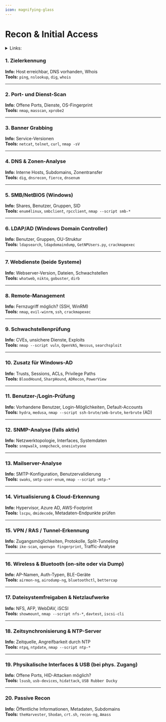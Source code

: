 ```yaml
---
icon: magnifying-glass
---
```


# Recon & Initial Access

<details>

<summary>Links:</summary>

[https://dnsdumpster.com/](https://dnsdumpster.com/)

[https://juggernaut-sec.com/manual-enumeration-lpe/](https://juggernaut-sec.com/manual-enumeration-lpe/)

[https://hackertarget.com/](https://hackertarget.com/)

[https://github.com/carlospolop/legion](https://github.com/carlospolop/legion)

[https://www.kalilinux.in/2019/08/seeker-trace-mobile-location-of-anyone.html](https://www.kalilinux.in/2019/08/seeker-trace-mobile-location-of-anyone.html)

</details>

### **1. Zielerkennung**

**Info:** Host erreichbar, DNS vorhanden, Whois\
**Tools:** `ping`, `nslookup`, `dig`, `whois`

***

### **2. Port- und Dienst-Scan**

**Info:** Offene Ports, Dienste, OS-Fingerprint\
**Tools:** `nmap`, `masscan`, `xprobe2`

***

### **3. Banner Grabbing**

**Info:** Service-Versionen\
**Tools:** `netcat`, `telnet`, `curl`, `nmap -sV`

***

### **4. DNS & Zonen-Analyse**

**Info:** Interne Hosts, Subdomains, Zonentransfer\
**Tools:** `dig`, `dnsrecon`, `fierce`, `dnsenum`

***

### **5. SMB/NetBIOS (Windows)**

**Info:** Shares, Benutzer, Gruppen, SID\
**Tools:** `enum4linux`, `smbclient`, `rpcclient`, `nmap --script smb-*`

***

### **6. LDAP/AD (Windows Domain Controller)**

**Info:** Benutzer, Gruppen, OU-Struktur\
**Tools:** `ldapsearch`, `ldapdomaindump`, `GetNPUsers.py`, `crackmapexec`

***

### **7. Webdienste (beide Systeme)**

**Info:** Webserver-Version, Dateien, Schwachstellen\
**Tools:** `whatweb`, `nikto`, `gobuster`, `dirb`

***

### **8. Remote-Management**

**Info:** Fernzugriff möglich? (SSH, WinRM)\
**Tools:** `nmap`, `evil-winrm`, `ssh`, `crackmapexec`

***

### **9. Schwachstellenprüfung**

**Info:** CVEs, unsichere Dienste, Exploits\
**Tools:** `nmap --script vuln`, `OpenVAS`, `Nessus`, `searchsploit`

***

### **10. Zusatz für Windows-AD**

**Info:** Trusts, Sessions, ACLs, Privilege Paths\
**Tools:** `BloodHound`, `SharpHound`, `ADRecon`, `PowerView`

***

### **11. Benutzer-/Login-Prüfung**

**Info:** Vorhandene Benutzer, Login-Möglichkeiten, Default-Accounts\
**Tools:** `hydra`, `medusa`, `nmap --script ssh-brute/smb-brute`, `kerbrute` (AD)

***

### **12. SNMP-Analyse (falls aktiv)**

**Info:** Netzwerktopologie, Interfaces, Systemdaten\
**Tools:** `snmpwalk`, `snmpcheck`, `onesixtyone`

***

### **13. Mailserver-Analyse**

**Info:** SMTP-Konfiguration, Benutzervalidierung\
**Tools:** `swaks`, `smtp-user-enum`, `nmap --script smtp-*`

***

### **14. Virtualisierung & Cloud-Erkennung**

**Info:** Hypervisor, Azure AD, AWS-Footprint\
**Tools:** `lscpu`, `dmidecode`, Metadaten-Endpunkte prüfen

***

### **15. VPN / RAS / Tunnel-Erkennung**

**Info:** Zugangsmöglichkeiten, Protokolle, Split-Tunneling\
**Tools:** `ike-scan`, `openvpn fingerprint`, Traffic-Analyse

***

### **16. Wireless & Bluetooth (on-site oder via Dump)**

**Info:** AP-Namen, Auth-Typen, BLE-Geräte\
**Tools:** `airmon-ng`, `airodump-ng`, `bluetoothctl`, `bettercap`

***

### **17. Dateisystemfreigaben & Netzlaufwerke**

**Info:** NFS, AFP, WebDAV, iSCSI\
**Tools:** `showmount`, `nmap --script nfs-*`, `davtest`, `iscsi-cli`

***

### **18. Zeitsynchronisierung & NTP-Server**

**Info:** Zeitquelle, Angreifbarkeit durch NTP\
**Tools:** `ntpq`, `ntpdate`, `nmap --script ntp-*`

***

### **19. Physikalische Interfaces & USB (bei phys. Zugang)**

**Info:** Offene Ports, HID-Attacken möglich?\
**Tools:** `lsusb`, `usb-devices`, `hidattack`, `USB Rubber Ducky`

***

### **20. Passive Recon**

**Info:** Öffentliche Informationen, Metadaten, Subdomains\
**Tools:** `theHarvester`, `Shodan`, `crt.sh`, `recon-ng`, `Amass`
